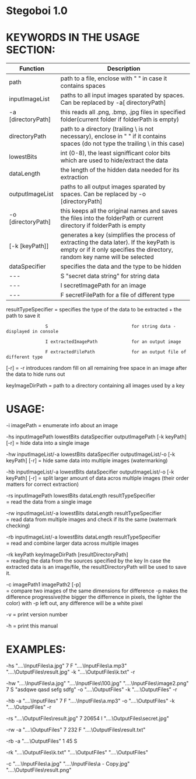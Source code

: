 # Stegoboi 1.0


# KEYWORDS IN THE USAGE SECTION:
| Function | Description  |
|---|---|
|path|path to a file, enclose with " " in case it contains spaces|
|inputImageList|paths to all input images sparated by spaces. Can be replaced by -a[ directoryPath]|
|-a [directoryPath]|this reads all .png, .bmp, .jpg files in specified folder(current folder if folderPath is empty)
|directoryPath|path to a directory (trailing \\ is not necessary), enclose in " " if it contains spaces (do not type the trailing \\ in this case)|
|lowestBits|int (0-8), the least signifficant color bits which are used to hide/extract the data|
|dataLength|the length of the hidden data needed for its extraction|
|outputImageList|paths to all output images sparated by spaces. Can be replaced by -o [directoryPath]|
|-o [directoryPath]|this keeps all the original names and saves the files into the folderPath or current directory if folderPath is empty|
|[-k [keyPath]]|generates a key (simplifies the process of extracting the data later). If the keyPath is empty or if it only specifies the directory, random key name will be selected|          
|dataSpecifier|specifies the data and the type to be hidden|
|---|S "secret data string"           for string data|
|---|I secretImagePath                for an image|
|---|F secretFilePath                 for a file of different type|
resultTypeSpecifier = specifies the type of the data to be extracted + the path to save it

                   S                                for string data - displayed in console
                   
                   I extractedImagePath             for an output image 
                   
                   F extractedFilePath              for an output file of different type
                   
[-r]                = -r introduces random fill on all remaining free space in an image 
                      after the data to hide runs out
                      
keyImageDirPath = path to a directory containing all images used by a key
                  
                  
# USAGE:

-i  imagePath  = enumerate info about an image

-hs inputImagePath lowestBits dataSpecifier outputImagePath [-k keyPath] [-r] 
       = hide data into a single image
       
-hw inputImageList/-a lowestBits dataSpecifier outputImageList/-o [-k keyPath] [-r] 
       = hide same data into multiple images (watermarking)
       
-hb inputImageList/-a lowestBits dataSpecifier outputImageList/-o [-k keyPath] [-r] 
       = split larger amount of data acros multiple images (their order matters for correct extraction)
       
-rs inputImagePath lowestBits dataLength resultTypeSpecifier      
       = read the data from a single image
       
-rw inputImageList/-a lowestBits dataLength resultTypeSpecifier        
       = read data from multiple images and check if its the same (watermark checking)
       
-rb inputImageList/-a lowestBits dataLength resultTypeSpecifier        
       = read and combine larger data across multiple images
       
-rk keyPath keyImageDirPath [resultDirectoryPath]       
       = reading the data from the sources specified by the key 
         In case the extracted data is an image/file, the resultDirectoryPath will be used to save it.
         
-c imagePath1 imagePath2 [-p]   
       = compare two images of the same dimensions for difference
         -p makes the difference progressive(the bigger the differrence in pixels, the lighter the color)
         with -p left out, any difference will be a white pixel
         
-v     = print version number

-h     = print this manual


# EXAMPLES:
 
 -hs "..\..\InputFiles\a.jpg" 7 F  "..\..\InputFiles\a.mp3" "..\..\OutputFiles\result.jpg" -k "..\..\OutputFiles\k.txt" -r
 
 -hw "..\..\InputFiles\a.jpg" "..\..\InputFiles\100.jpg" "..\..\InputFiles\image2.png" 7 S  "asdqwe qasd sefg sdfg" -o "..\..\OutputFiles" -k "..\..\OutputFiles" -r
 
 -hb -a "..\..\InputFiles" 7 F  "..\..\InputFiles\a.mp3" -o "..\..\OutputFiles" -k "..\..\OutputFiles" -r
 
 -rs "..\..\OutputFiles\result.jpg" 7 20654 I "..\..\OutputFiles\secret.jpg"
 
 -rw -a "..\..\OutputFiles" 7 232 F "..\..\OutputFiles\result.txt"
 
 -rb -a "..\..\OutputFiles" 1 45 S
 
 -rk "..\..\OutputFiles\k.txt" "..\..\OutputFiles" "..\..\OutputFiles"

 -c "..\..\InputFiles\a.jpg" "..\..\InputFiles\a - Copy.jpg" "..\..\OutputFiles\result.png"
